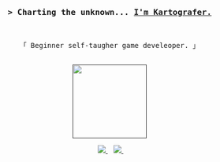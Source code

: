 <!-- Intro  -->
<h3 align="center">
        <samp>&gt; Charting the unknown... 
                <b><a target="_blank" href="https://github.com/Kartogra-f">I'm Kartografer.</a></b>
        </samp>
</h3>
<br>

<p align="center">
        <samp>
                「 Beginner self-taugher game develeoper. 」
                <br>
                <br>
        </samp>
</p>
<p align='center'>
  <a href=""><img src="https://github-readme-stats.vercel.app/api?username=kartogra-f&theme=rose_pine" height="150"/a> 
</p>
  
<p align='center'>
  </a>&nbsp;&nbsp;
  <a href="https://twitter.com/home">
    <img src="https://img.shields.io/badge/twitter-C9CBFF.svg?&style=for-the-badge&logo=twitter&logoColor=white" />        
  </a>&nbsp;&nbsp;
  <a href="https://kartogra-f.github.io/">
    <img src="https://img.shields.io/badge/website-C9CBFF.svg?&style=for-the-badge&logo=website&logoColor=white" />        
  </a>&nbsp;&nbsp;
</p>
